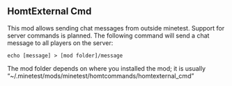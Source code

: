 HomtExternal Cmd
----------------
This mod allows sending chat messages from outside minetest. Support for server commands is planned.
The following command will send a chat message to all players on the server:

	echo [message] > [mod folder]/message

The mod folder depends on where you installed the mod; it is usually “~/.minetest/mods/minetest/homtcommands/homtexternal_cmd”
